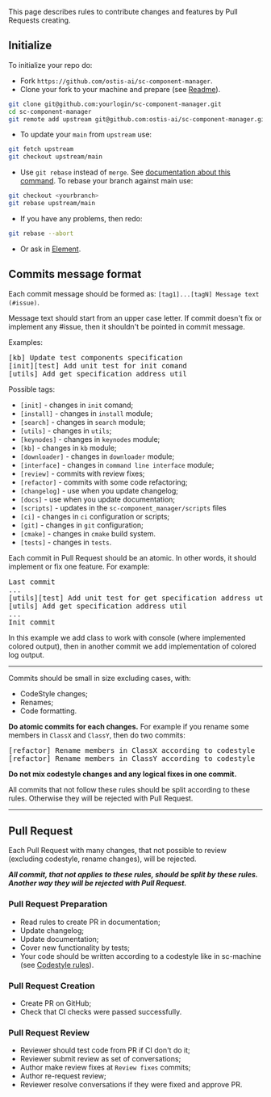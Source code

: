 This page describes rules to contribute changes and features by Pull Requests creating.

## Initialize

To initialize your repo do:

* Fork `https://github.com/ostis-ai/sc-component-manager`.
* Clone your fork to your machine and prepare (see [Readme](https://github.com/ostis-ai/sc-component-manager)).

```sh
git clone git@github.com:yourlogin/sc-component-manager.git
cd sc-component-manager
git remote add upstream git@github.com:ostis-ai/sc-component-manager.git
```

* To update your `main` from `upstream` use:

```sh
git fetch upstream
git checkout upstream/main
```

* Use `git rebase` instead of `merge`. See [documentation about this command](https://git-scm.com/docs/git-rebase). To rebase your branch against main use:

```sh
git checkout <yourbranch>
git rebase upstream/main
```

* If you have any problems, then redo:

```sh
git rebase --abort
```

* Or ask in [Element](https://app.element.io/index.html#/room/#ostis_tech_support:matrix.org).

## Commits message format

Each commit message should be formed as: `[tag1]...[tagN] Message text (#issue)`.

Message text should start from an upper case letter. If commit doesn't fix or implement any #issue, then it shouldn't 
be pointed in commit message.

Examples:
<pre>
[kb] Update test components specification
[init][test] Add unit test for init comand
[utils] Add get specification address util
</pre>

Possible tags:

  * `[init]` - changes in `init` comand;
  * `[install]` - changes in `install` module;
  * `[search]` - changes in `search` module;
  * `[utils]` - changes in `utils`;
  * `[keynodes]` - changes in `keynodes` module;
  * `[kb]` - changes in `kb` module;
  * `[downloader]` - changes in `downloader` module;
  * `[interface]` - changes in `command line interface` module;
  * `[review]` - commits with review fixes;
  * `[refactor]` - commits with some code refactoring;
  * `[changelog]` - use when you update changelog;
  * `[docs]` - use when you update documentation;
  * `[scripts]` - updates in the `sc-component_manager/scripts` files
  * `[ci]` - changes in `ci` configuration or scripts;
  * `[git]` - changes in `git` configuration;
  * `[cmake]` - changes in `cmake` build system.
  * `[tests]` - changes in `tests`.

Each commit in Pull Request should be an atomic. In other words, it should implement or fix one feature. For example:
<pre>
Last commit
...
[utils][test] Add unit test for get specification address util
[utils] Add get specification address util
...
Init commit
</pre>

In this example we add class to work with console (where implemented colored output), then in another commit we add implementation of colored log output.

***
Commits should be small in size excluding cases, with:

  * CodeStyle changes; 
  * Renames; 
  * Code formatting.

**Do atomic commits for each changes.** For example if you rename some members in `ClassX` and `ClassY`, then do two commits:

<pre>
[refactor] Rename members in ClassX according to codestyle
[refactor] Rename members in ClassY according to codestyle
</pre>

**Do not mix codestyle changes and any logical fixes in one commit.**

All commits that not follow these rules should be split according to these rules. Otherwise they will be rejected with Pull Request.

***
## Pull Request

Each Pull Request with many changes, that not possible to review (excluding codestyle, rename changes), will be rejected.

_**All commit, that not applies to these rules, should be split by these rules. Another way they will be rejected with Pull Request.**_

### Pull Request Preparation

 - Read rules to create PR in documentation;
 - Update changelog;
 - Update documentation;
 - Cover new functionality by tests;
 - Your code should be written according to a codestyle like in sc-machine (see [Codestyle rules](https://ostis-ai.github.io/sc-machine/dev/codestyle/)).

### Pull Request Creation

 - Create PR on GitHub;
 - Check that CI checks were passed successfully.

### Pull Request Review

 - Reviewer should test code from PR if CI don't do it;
 - Reviewer submit review as set of conversations;
 - Author make review fixes at `Review fixes` commits;
 - Author re-request review;
 - Reviewer resolve conversations if they were fixed and approve PR.
